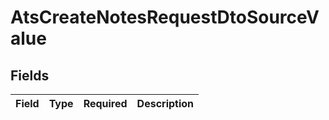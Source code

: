 # AtsCreateNotesRequestDtoSourceValue


## Fields

| Field       | Type        | Required    | Description |
| ----------- | ----------- | ----------- | ----------- |